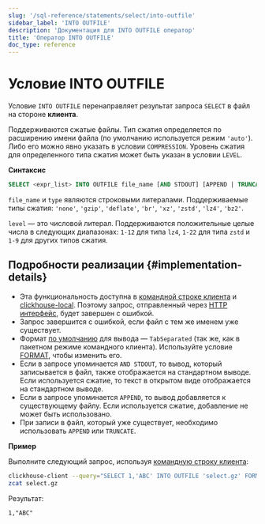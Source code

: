 ```yaml
---
slug: '/sql-reference/statements/select/into-outfile'
sidebar_label: 'INTO OUTFILE'
description: 'Документация для INTO OUTFILE оператор'
title: 'Оператор INTO OUTFILE'
doc_type: reference
---
```

# Условие INTO OUTFILE

Условие `INTO OUTFILE` перенаправляет результат запроса `SELECT` в файл на стороне **клиента**.

Поддерживаются сжатые файлы. Тип сжатия определяется по расширению имени файла (по умолчанию используется режим `'auto'`). Либо его можно явно указать в условии `COMPRESSION`. Уровень сжатия для определенного типа сжатия может быть указан в условии `LEVEL`.

**Синтаксис**

```sql
SELECT <expr_list> INTO OUTFILE file_name [AND STDOUT] [APPEND | TRUNCATE] [COMPRESSION type [LEVEL level]]
```

`file_name` и `type` являются строковыми литералами. Поддерживаемые типы сжатия: `'none'`, `'gzip'`, `'deflate'`, `'br'`, `'xz'`, `'zstd'`, `'lz4'`, `'bz2'`.

`level` — это числовой литерал. Поддерживаются положительные целые числа в следующих диапазонах: `1-12` для типа `lz4`, `1-22` для типа `zstd` и `1-9` для других типов сжатия.

## Подробности реализации {#implementation-details}

- Эта функциональность доступна в [командной строке клиента](../../../interfaces/cli.md) и [clickhouse-local](../../../operations/utilities/clickhouse-local.md). Поэтому запрос, отправленный через [HTTP интерфейс](../../../interfaces/http.md), будет завершен с ошибкой.
- Запрос завершится с ошибкой, если файл с тем же именем уже существует.
- Формат [по умолчанию](../../../interfaces/formats.md) для вывода — `TabSeparated` (так же, как в пакетном режиме командного клиента). Используйте условие [FORMAT](format.md), чтобы изменить его.
- Если в запросе упоминается `AND STDOUT`, то вывод, который записывается в файл, также отображается на стандартном выводе. Если используется сжатие, то текст в открытом виде отображается на стандартном выводе.
- Если в запросе упоминается `APPEND`, то вывод добавляется к существующему файлу. Если используется сжатие, добавление не может быть использовано.
- При записи в файл, который уже существует, необходимо использовать `APPEND` или `TRUNCATE`.

**Пример**

Выполните следующий запрос, используя [командную строку клиента](../../../interfaces/cli.md):

```bash
clickhouse-client --query="SELECT 1,'ABC' INTO OUTFILE 'select.gz' FORMAT CSV;"
zcat select.gz 
```

Результат:

```text
1,"ABC"
```